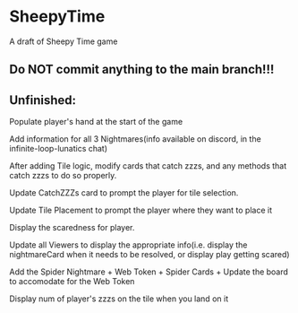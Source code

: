 # SheepyTime

A draft of Sheepy Time game

## Do NOT commit anything to the main branch!!!

## Unfinished:

Populate player's hand at the start of the game <!-- Resolved-->

Add information for all 3 Nightmares(info available on discord, in the infinite-loop-lunatics chat) <!-- Resolved -->

After adding Tile logic, modify cards that catch zzzs, and any methods that catch zzzs to do so properly. <!-- Resolved -->

Update CatchZZZs card to prompt the player for tile selection. <!-- Resolved -->

Update Tile Placement to prompt the player where they want to place it <!-- Resolved -->

Display the scaredness for player. <!-- Resolved -->

Update all Viewers to display the appropriate info(i.e. display the nightmareCard when it needs to be resolved, or display play getting scared) <!-- Resolved -->

Add the Spider Nightmare + Web Token + Spider Cards + Update the board to accomodate for the Web Token

Display num of player's zzzs on the tile when you land on it

